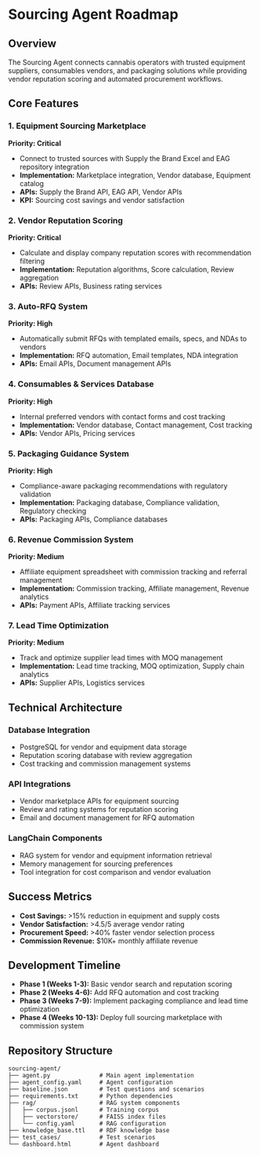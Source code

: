 # Sourcing Agent Roadmap

## Overview
The Sourcing Agent connects cannabis operators with trusted equipment suppliers, consumables vendors, and packaging solutions while providing vendor reputation scoring and automated procurement workflows.

## Core Features

### 1. Equipment Sourcing Marketplace
**Priority: Critical**
- Connect to trusted sources with Supply the Brand Excel and EAG repository integration
- **Implementation:** Marketplace integration, Vendor database, Equipment catalog
- **APIs:** Supply the Brand API, EAG API, Vendor APIs
- **KPI:** Sourcing cost savings and vendor satisfaction

### 2. Vendor Reputation Scoring
**Priority: Critical**
- Calculate and display company reputation scores with recommendation filtering
- **Implementation:** Reputation algorithms, Score calculation, Review aggregation
- **APIs:** Review APIs, Business rating services

### 3. Auto-RFQ System
**Priority: High**
- Automatically submit RFQs with templated emails, specs, and NDAs to vendors
- **Implementation:** RFQ automation, Email templates, NDA integration
- **APIs:** Email APIs, Document management APIs

### 4. Consumables & Services Database
**Priority: High**
- Internal preferred vendors with contact forms and cost tracking
- **Implementation:** Vendor database, Contact management, Cost tracking
- **APIs:** Vendor APIs, Pricing services

### 5. Packaging Guidance System
**Priority: High**
- Compliance-aware packaging recommendations with regulatory validation
- **Implementation:** Packaging database, Compliance validation, Regulatory checking
- **APIs:** Packaging APIs, Compliance databases

### 6. Revenue Commission System
**Priority: Medium**
- Affiliate equipment spreadsheet with commission tracking and referral management
- **Implementation:** Commission tracking, Affiliate management, Revenue analytics
- **APIs:** Payment APIs, Affiliate tracking services

### 7. Lead Time Optimization
**Priority: Medium**
- Track and optimize supplier lead times with MOQ management
- **Implementation:** Lead time tracking, MOQ optimization, Supply chain analytics
- **APIs:** Supplier APIs, Logistics services

## Technical Architecture

### Database Integration
- PostgreSQL for vendor and equipment data storage
- Reputation scoring database with review aggregation
- Cost tracking and commission management systems

### API Integrations
- Vendor marketplace APIs for equipment sourcing
- Review and rating systems for reputation scoring
- Email and document management for RFQ automation

### LangChain Components
- RAG system for vendor and equipment information retrieval
- Memory management for sourcing preferences
- Tool integration for cost comparison and vendor evaluation

## Success Metrics
- **Cost Savings:** >15% reduction in equipment and supply costs
- **Vendor Satisfaction:** >4.5/5 average vendor rating
- **Procurement Speed:** >40% faster vendor selection process
- **Commission Revenue:** $10K+ monthly affiliate revenue

## Development Timeline
- **Phase 1 (Weeks 1-3):** Basic vendor search and reputation scoring
- **Phase 2 (Weeks 4-6):** Add RFQ automation and cost tracking
- **Phase 3 (Weeks 7-9):** Implement packaging compliance and lead time optimization
- **Phase 4 (Weeks 10-13):** Deploy full sourcing marketplace with commission system

## Repository Structure
```
sourcing-agent/
├── agent.py              # Main agent implementation
├── agent_config.yaml     # Agent configuration
├── baseline.json         # Test questions and scenarios
├── requirements.txt      # Python dependencies
├── rag/                  # RAG system components
│   ├── corpus.jsonl      # Training corpus
│   ├── vectorstore/      # FAISS index files
│   └── config.yaml       # RAG configuration
├── knowledge_base.ttl    # RDF knowledge base
├── test_cases/           # Test scenarios
└── dashboard.html        # Agent dashboard
```